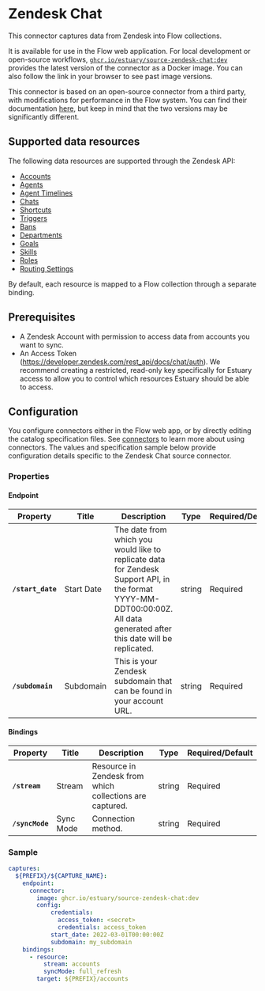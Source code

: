 # Zendesk Chat

This connector captures data from Zendesk into Flow collections.

It is available for use in the Flow web application. For local development or open-source workflows, [`ghcr.io/estuary/source-zendesk-chat:dev`](https://ghcr.io/estuary/source-zendesk-chat:dev) provides the latest version of the connector as a Docker image. You can also follow the link in your browser to see past image versions.

This connector is based on an open-source connector from a third party, with modifications for performance in the Flow system.
You can find their documentation [here](https://docs.airbyte.com/integrations/sources/zendesk-chat/),
but keep in mind that the two versions may be significantly different.

## Supported data resources

The following data resources are supported through the Zendesk API:

* [Accounts](https://developer.zendesk.com/rest_api/docs/chat/accounts#show-account)
* [Agents](https://developer.zendesk.com/rest_api/docs/chat/agents#list-agents)
* [Agent Timelines](https://developer.zendesk.com/rest_api/docs/chat/incremental_export#incremental-agent-timeline-export)
* [Chats](https://developer.zendesk.com/rest_api/docs/chat/chats#list-chats)
* [Shortcuts](https://developer.zendesk.com/rest_api/docs/chat/shortcuts#list-shortcuts)
* [Triggers](https://developer.zendesk.com/rest_api/docs/chat/triggers#list-triggers)
* [Bans](https://developer.zendesk.com/rest_api/docs/chat/bans#list-bans)
* [Departments](https://developer.zendesk.com/rest_api/docs/chat/departments#list-departments)
* [Goals](https://developer.zendesk.com/rest_api/docs/chat/goals#list-goals)
* [Skills](https://developer.zendesk.com/rest_api/docs/chat/skills#list-skills)
* [Roles](https://developer.zendesk.com/rest_api/docs/chat/roles#list-roles)
* [Routing Settings](https://developer.zendesk.com/rest_api/docs/chat/routing_settings#show-account-routing-settings)

By default, each resource is mapped to a Flow collection through a separate binding.

## Prerequisites

* A Zendesk Account with permission to access data from accounts you want to sync.
* An Access Token (https://developer.zendesk.com/rest_api/docs/chat/auth). We recommend creating a restricted, read-only key specifically for Estuary access to allow you to control which resources Estuary should be able to access.

## Configuration

You configure connectors either in the Flow web app, or by directly editing the catalog specification files.
See [connectors](../../../concepts/connectors.md#using-connectors) to learn more about using connectors. The values and specification sample below provide configuration details specific to the Zendesk Chat source connector.

### Properties

#### Endpoint

| Property | Title | Description | Type | Required/Default |
|---|---|---|---|---|
| **`/start_date`** | Start Date | The date from which you would like to replicate data for Zendesk Support API, in the format YYYY-MM-DDT00:00:00Z. All data generated after this date will be replicated. | string | Required |
| **`/subdomain`** | Subdomain | This is your Zendesk subdomain that can be found in your account URL. | string | Required |

#### Bindings

| Property | Title | Description | Type | Required/Default |
|---|---|---|---|---|
| **`/stream`** | Stream | Resource in Zendesk from which collections are captured. | string | Required |
| **`/syncMode`** | Sync Mode | Connection method. | string | Required |

### Sample

```yaml
captures:
  ${PREFIX}/${CAPTURE_NAME}:
    endpoint:
      connector:
        image: ghcr.io/estuary/source-zendesk-chat:dev
        config:
            credentials:
              access_token: <secret>
              credentials: access_token
            start_date: 2022-03-01T00:00:00Z
            subdomain: my_subdomain
    bindings:
      - resource:
          stream: accounts
          syncMode: full_refresh
        target: ${PREFIX}/accounts
```
